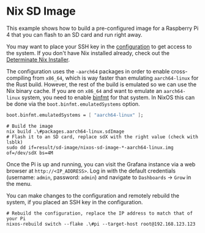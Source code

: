 # Nix SD Image

This example shows how to build a pre-configured image for a Raspberry Pi 4 that you can flash to an
SD card and run right away.

You may want to place your SSH key in the [configuration](./configuration.nix) to get access to the
system. If you don't have Nix installed already, check out the
[Determinate Nix Installer](https://determinate.systems/posts/determinate-nix-installer/).

The configuration uses the `-aarch64` packages in order to enable cross-compiling from `x86_64`,
which is way faster than emulating `aarch64-linux` for the Rust build. However, the rest of the
build is emulated so we can use the Nix binary cache. If you are on `x86_64` and want to emulate an
`aarch64-linux` system, you need to enable [binfmt](https://en.wikipedia.org/wiki/Binfmt_misc) for
that system. In NixOS this can be done via the `boot.binfmt.emulatedSystems` option.

```nix
boot.binfmt.emulatedSystems = [ "aarch64-linux" ];
```

```shell
# Build the image
nix build .\#packages.aarch64-linux.sdImage
# Flash it to an SD card, replace sdX with the right value (check with lsblk)
sudo dd if=result/sd-image/nixos-sd-image-*-aarch64-linux.img of=/dev/sdX bs=4M
```

Once the Pi is up and running, you can visit the Grafana instance via a web browser at
`http://<IP_ADDRESS>`. Log in with the default credentials (username: `admin`, password: `admin`)
and navigate to `Dashboards` -> `Grow` in the menu.

You can make changes to the configuration and remotely rebuild the system, if you placed an SSH key
in the configuration.

```shell
# Rebuild the configuration, replace the IP address to match that of your Pi
nixos-rebuild switch --flake .\#pi --target-host root@192.168.123.123
```
